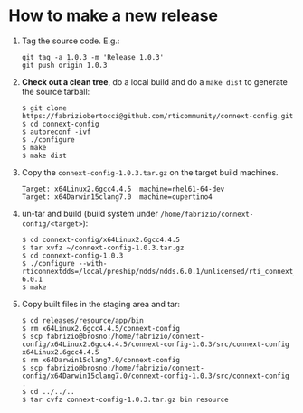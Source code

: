 # How to make a new release

1. Tag the source code. E.g.:

   ```
   git tag -a 1.0.3 -m 'Release 1.0.3'
   git push origin 1.0.3
   ```

2. **Check out a clean tree**, do a local build and do a `make dist` to generate the source tarball:

   ```
   $ git clone https://fabriziobertocci@github.com/rticommunity/connext-config.git
   $ cd connext-config
   $ autoreconf -ivf
   $ ./configure
   $ make
   $ make dist
   ```

3. Copy the `connext-config-1.0.3.tar.gz` on the target build machines.

   ```
   Target: x64Linux2.6gcc4.4.5  machine=rhel61-64-dev
   Target: x64Darwin15clang7.0  machine=cupertino4
   ```

4. un-tar and build (build system under `/home/fabrizio/connext-config/<target>`):

   ```
   $ cd connext-config/x64Linux2.6gcc4.4.5
   $ tar xvfz ~/connext-config-1.0.3.tar.gz
   $ cd connext-config-1.0.3
   $ ./configure --with-rticonnextdds=/local/preship/ndds/ndds.6.0.1/unlicensed/rti_connext_dds-6.0.1
   $ make
   ```

5. Copy built files in the staging area and tar:

   ```
   $ cd releases/resource/app/bin
   $ rm x64Linux2.6gcc4.4.5/connext-config
   $ scp fabrizio@brosno:/home/fabrizio/connext-config/x64Linux2.6gcc4.4.5/connext-config-1.0.3/src/connext-config x64Linux2.6gcc4.4.5
   $ rm x64Darwin15clang7.0/connext-config
   $ scp fabrizio@brosno:/home/fabrizio/connext-config/x64Darwin15clang7.0/connext-config-1.0.3/src/connext-config .
   $ cd ../../..
   $ tar cvfz connext-config-1.0.3.tar.gz bin resource
   ```

   